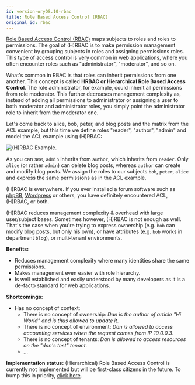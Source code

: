 ```yaml
---
id: version-oryOS.10-rbac
title: Role Based Access Control (RBAC)
original_id: rbac
---
```


[Role Based Access Control (RBAC)](https://en.wikipedia.org/wiki/Role-based_access_control) maps subjects to roles
and roles to permissions. The goal of (H)RBAC is to make permission management convenient by grouping subjects
in roles and assigning permissions roles. This type of access control is very common in web applications, where you often
encounter roles such as "administrator", "moderator", and so on.

What's common in RBAC is that roles can inherit permissions from one another. This concept is called **HRBAC or
Hierarchical Role Based Access Control**. The role administrator, for example, could inherit all permissions from role
moderator. This further decreases management complexity as, instead of adding all permissions to administrator or
assigning a user to both moderator and administrator roles, you simply point the administrator role to inherit
from the moderator one.

Let's come back to alice, bob, peter, and blog posts and the matrix from the ACL example, but this time we define
roles "reader", "author", "admin" and model the ACL example using (H)RBAC:

![(H)RBAC Example](/images/docs/keto/rbac.png).

As you can see, `admin` inherits from `author`, which inherits from `reader`. Only `alice` (or rather `admin`) can delete blog posts,
whereas `author` can create and modify blog posts. We assign the roles to our subjects `bob`, `peter`, `alice` and
express the same permissions as in the ACL example.

(H)RBAC is everywhere. If you ever installed a forum software such as [phpBB](https://www.phpbb.com/support/docs/en/3.1/ug/adminguide/permissions_roles/),
[Wordpress](https://codex.wordpress.org/Roles_and_Capabilities) or others, you have definitely encountered ACL, (H)RBAC, or both.

(H)RBAC reduces management complexity & overhead with large user/subject bases. Sometimes however, (H)RBAC is not enough as well.
That's the case when you're trying to express ownership (e.g. `bob` can modify blog posts, but only his own), or
have attributes (e.g. `bob` works in department `blog`), or multi-tenant environments.

**Benefits:**

- Reduces management complexity where many identities share the same permissions.
- Makes management even easier with role hierarchy.
- Is well established and easily understood by many developers as it is a de-facto standard for web applications.

**Shortcomings:**

- Has no concept of context:
  - There is no concept of ownership: _Dan is the author of article "Hi World" and is thus allowed to update it_.
  - There is no concept of environment: _Dan is allowed to access accounting services when the request comes from IP 10.0.0.3_.
  - There is no concept of tenants: _Dan is allowed to access resources on the "dan's test" tenant_.
  - ...

**Implementation status:** (Hierarchical) Role Based Access Control is currently not implemented but will be first-class citizens in the future.
To bump this in priority, [click here](https://github.com/ory/keto/issues/60).

